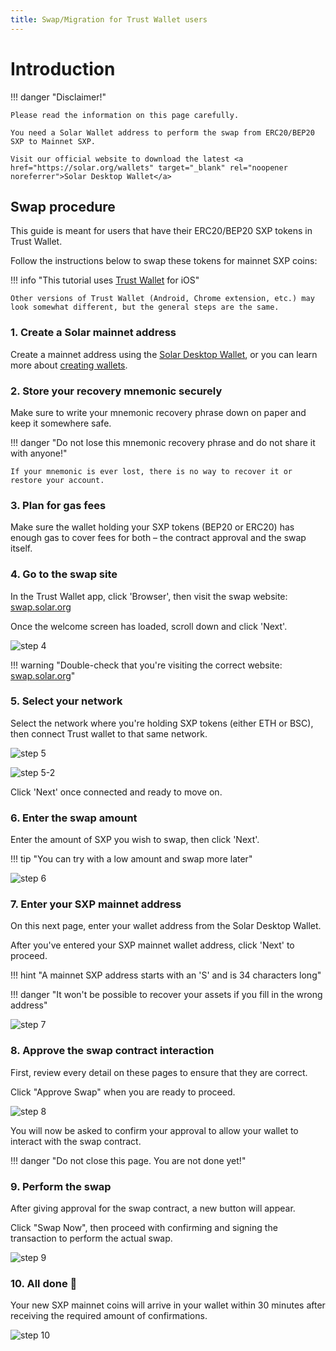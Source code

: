 ```yaml
---
title: Swap/Migration for Trust Wallet users
---
```


# Introduction

!!! danger "Disclaimer!"

    Please read the information on this page carefully.

    You need a Solar Wallet address to perform the swap from ERC20/BEP20 SXP to Mainnet SXP.

    Visit our official website to download the latest <a href="https://solar.org/wallets" target="_blank" rel="noopener noreferrer">Solar Desktop Wallet</a>

## Swap procedure

This guide is meant for users that have their ERC20/BEP20 SXP tokens in Trust Wallet.

Follow the instructions below to swap these tokens for mainnet SXP coins:

!!! info "This tutorial uses <a href="https://trustwallet.com" target="_blank" rel="noopener noreferrer">Trust Wallet</a> for iOS"

    Other versions of Trust Wallet (Android, Chrome extension, etc.) may look somewhat different, but the general steps are the same.

### 1. Create a Solar mainnet address

Create a mainnet address using the <a href="https://solar.org/wallets" target="_blank" rel="noopener noreferrer">Solar Desktop Wallet</a>, or you can learn more about [creating wallets](/desktop-wallet/user-guides/create-import-wallets/).

### 2. Store your recovery mnemonic securely

Make sure to write your mnemonic recovery phrase down on paper and keep it somewhere safe.

!!! danger "Do not lose this mnemonic recovery phrase and do not share it with anyone!"

    If your mnemonic is ever lost, there is no way to recover it or restore your account.

### 3. Plan for gas fees

Make sure the wallet holding your SXP tokens (BEP20 or ERC20) has enough gas to cover fees for both – the contract approval and the swap itself.

### 4. Go to the swap site

In the Trust Wallet app, click 'Browser', then visit the swap website: <a href="https://swap.solar.org" target="_blank" rel="noopener noreferrer">swap.solar.org</a>

Once the welcome screen has loaded, scroll down and click 'Next'.

![step 4](/sxpswap/assets/tw4.png)

!!! warning "Double-check that you're visiting the correct website: <u>swap.solar.org</u>"

### 5. Select your network

Select the network where you're holding SXP tokens (either ETH or BSC), then connect Trust wallet to that same network.

![step 5](/sxpswap/assets/tw5.png)

![step 5-2](/sxpswap/assets/tw5-2.png)

Click 'Next' once connected and ready to move on.

### 6. Enter the swap amount

Enter the amount of SXP you wish to swap, then click 'Next'.

!!! tip "You can try with a low amount and swap more later"

![step 6](/sxpswap/assets/tw6.png)

### 7. Enter your SXP mainnet address

On this next page, enter your wallet address from the Solar Desktop Wallet.

After you've entered your SXP mainnet wallet address, click 'Next' to proceed.

!!! hint "A mainnet SXP address starts with an 'S' and is 34 characters long"

!!! danger "It won't be possible to recover your assets if you fill in the wrong address"

![step 7](/sxpswap/assets/tw7.png)

### 8. Approve the swap contract interaction

First, review every detail on these pages to ensure that they are correct.

Click "Approve Swap" when you are ready to proceed.

![step 8](/sxpswap/assets/tw8.png)

You will now be asked to confirm your approval to allow your wallet to interact with the swap contract.

!!! danger "Do not close this page. You are not done yet!"

### 9. Perform the swap

After giving approval for the swap contract, a new button will appear.

Click "Swap Now", then proceed with confirming and signing the transaction to perform the actual swap.

![step 9](/sxpswap/assets/tw9.png)

### 10. All done 🎉

Your new SXP mainnet coins will arrive in your wallet within 30 minutes after receiving the required amount of confirmations.

![step 10](/sxpswap/assets/tw10.png)
